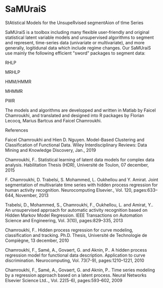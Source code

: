 # SaMUraiS
StAtistical Models for the UnsupeRvised segmentAion of tIme Series

SaMUraiS is a toolbox including many flexible user-friendly and original statistical latent variable models and unsupervised algorithms to segment and represent, time-series data (univariate or multivariate), and more generally, logitidunal data which include regime changes.
Our SaMUraiS use mainly the following efficient "sword" packages to segment data:

RHLP 

MRHLP 

HMM/HMMR 

MHMMR 

PWR

The models and algorithms are developped and written in Matlab by Faicel Chamroukhi, and translated and designed into R packages by Florian Lecocq, Marius Bartcus and Faicel Chamroukhi.

References

Faicel Chamroukhi and Hien D. Nguyen. Model-Based Clustering and Classification of Functional Data. Wiley Interdisciplinary Reviews: Data Mining and Knowledge Discovery, Jan., 2019

Chamroukhi, F.. Statistical learning of latent data models for complex data analysis. Habilitation Thesis (HDR), Université de Toulon, 07 december, 2015 

F. Chamroukhi, D. Trabelsi, S. Mohammed, L. Oukhellou and Y. Amirat. Joint segmentation of multivariate time series with hidden process regression for human activity recognition. Neurocomputing Elsevier., Vol. 120, pages:633–644, November, 2013

Trabelsi, D., Mohammed, S., Chamroukhi, F., Oukhellou, L. and Amirat, Y.. An unsupervised approach for automatic activity recognition based on Hidden Markov Model Regression. IEEE Transactions on Automation Science and Engineering, Vol. 3(10), pages:829–335, 2013

Chamroukhi, F.. Hidden process regression for curve modeling, classification and tracking. Ph.D. Thesis, Université de Technologie de Compiègne, 13 december, 2010

Chamroukhi, F., Samé, A., Govaert, G. and Aknin, P.. A hidden process regression model for functional data description. Application to curve discrimination. Neurocomputing, Vol. 73(7-9), pages:1210–1221, 2010

Chamroukhi, F., Samé, A., Govaert, G. and Aknin, P.. Time series modeling by a regression approach based on a latent process. Neural Networks Elsevier Science Ltd.., Vol. 22(5-6), pages:593–602, 2009
